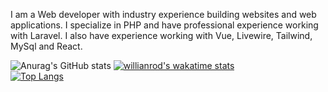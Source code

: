 I am a Web developer with industry experience building websites and web applications. I specialize in PHP and have professional experience working with Laravel. I also have experience working with Vue, Livewire, Tailwind, MySql and React.



![Anurag's GitHub stats](https://github-readme-stats.vercel.app/api?username=EduCavalheiro&show_icons=true&theme=graywhite) 
[![willianrod's wakatime stats](https://github-readme-stats.vercel.app/api/wakatime?username=educavalheiro)](https://github.com/EduCavalheiro/github-readme-stats)
<br>
[![Top Langs](https://github-readme-stats.vercel.app/api/top-langs/?username=EduCavalheiro&layout=compact&theme=graywhite)](https://github.com/EduCavalheiro/github-readme-stats)



